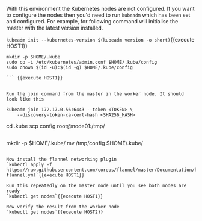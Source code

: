 With this environment the Kubernetes nodes are not configured. If you want to configure the nodes then you'd need to run `kubeadm` which has been set and configured. For example, for following command will initialise the master with the latest version installed.

`kubeadm init --kubernetes-version $(kubeadm version -o short)`{{execute HOST1}}

```
mkdir -p $HOME/.kube
sudo cp -i /etc/kubernetes/admin.conf $HOME/.kube/config
sudo chown $(id -u):$(id -g) $HOME/.kube/config

``` {{execute HOST1}}


Run the join command from the master in the worker node. It should look like this

kubeadm join 172.17.0.56:6443 --token <TOKEN> \
    --discovery-token-ca-cert-hash <SHA256_HASH>

```
cd .kube
scp config root@node01:/tmp/
```{{execute HOST1}}

```
mkdir -p $HOME/.kube/
mv /tmp/config $HOME/.kube/
```{{execute HOST2}}

Now install the flannel networking plugin
`kubectl apply -f https://raw.githubusercontent.com/coreos/flannel/master/Documentation/kube-flannel.yml`{{execute HOST1}}

Run this repeatedly on the master node until you see both nodes are ready
`kubectl get nodes`{{execute HOST1}}

Now verify the result from the worker node
`kubectl get nodes`{{execute HOST2}}

